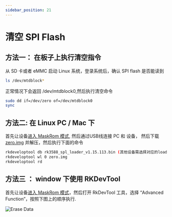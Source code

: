 ```yaml
---
sidebar_position: 21
---
```


# 清空 SPI Flash

## 方法一： 在板子上执行清空指令

从 SD 卡或者 eMMC 启动 Linux 系统，登录系统后，确认 SPI flash 是否能读到

```bash
ls /dev/mtdblock*
```

正常情况下会返回 /dev/mtdblock0,然后执行清空命令

```bash
sudo dd if=/dev/zero of=/dev/mtdblock0
sync
```

## 方法二: 在 Linux PC / Mac 下

首先让设备[进入 MaskRom 模式](./maskrom.md), 然后通过USB线连接 PC 和 设备，
然后下载 [zero.img](https://dl.radxa.com/rock5/sw/images/others/zero.img.gz) 并解压，然后执行下面的命令

```bash
rkdeveloptool db rk3588_spl_loader_v1.15.113.bin (其他设备需选择对应的loader文件)
rkdeveloptool wl 0 zero.img
rkdeveloptool rd
```

## 方法三 ： window 下使用 RKDevTool

首先让设备[进入 MaskRom 模式](./maskrom.md)，然后打开 RkDevTool 工具，选择 “Advanced Function”，按照下图上的顺序执行.

![Erase Data](/img/common/rkdevtool/700px-Eraseall_new.webp)
